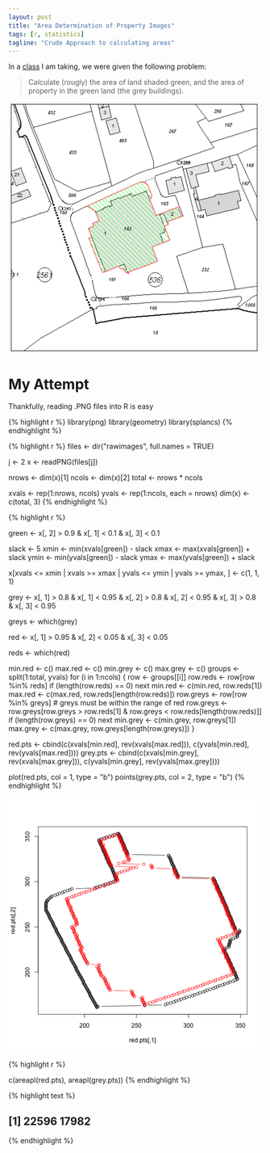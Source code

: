```yaml
---
layout: post
title: "Area Determination of Property Images"
tags: [r, statistics]
tagline: "Crude Approach to calculating areas"
---
```


In a [class](http://www.stat.yale.edu/~jay/627.html) I am taking, we were given the following problem:
> Calculate (rougly) the area of land shaded green, and the area of property in the green land (the grey buildings).

!['Sample Image'](/img/2013-04-06-area-determination-of-property-images/sample.png)

My Attempt
==========

Thankfully, reading .PNG files into R is easy


{% highlight r %}
library(png)
library(geometry)
library(splancs)
{% endhighlight %}



{% highlight r %}
files <- dir("rawimages", full.names = TRUE)

j <- 2
x <- readPNG(files[j])

nrows <- dim(x)[1]
ncols <- dim(x)[2]
total <- nrows * ncols

xvals <- rep(1:nrows, ncols)
yvals <- rep(1:ncols, each = nrows)
dim(x) <- c(total, 3)
{% endhighlight %}



{% highlight r %}

green <- x[, 2] > 0.9 & x[, 1] < 0.1 & x[, 3] < 0.1

slack <- 5
xmin <- min(xvals[green]) - slack
xmax <- max(xvals[green]) + slack
ymin <- min(yvals[green]) - slack
ymax <- max(yvals[green]) + slack

x[xvals <= xmin | xvals >= xmax | yvals <= ymin | yvals >= ymax, ] <- c(1, 1, 
    1)

grey <- x[, 1] > 0.8 & x[, 1] < 0.95 & x[, 2] > 0.8 & x[, 2] < 0.95 & x[, 3] > 
    0.8 & x[, 3] < 0.95

greys <- which(grey)

red <- x[, 1] > 0.95 & x[, 2] < 0.05 & x[, 3] < 0.05

reds <- which(red)

min.red <- c()
max.red <- c()
min.grey <- c()
max.grey <- c()
groups <- split(1:total, yvals)
for (i in 1:ncols) {
    row <- groups[[i]]
    row.reds <- row[row %in% reds]
    if (length(row.reds) == 0) 
        next
    min.red <- c(min.red, row.reds[1])
    max.red <- c(max.red, row.reds[length(row.reds)])
    row.greys <- row[row %in% greys]
    # greys must be within the range of red
    row.greys <- row.greys[row.greys > row.reds[1] & row.greys < row.reds[length(row.reds)]]
    if (length(row.greys) == 0) 
        next
    min.grey <- c(min.grey, row.greys[1])
    max.grey <- c(max.grey, row.greys[length(row.greys)])
}

red.pts <- cbind(c(xvals[min.red], rev(xvals[max.red])), c(yvals[min.red], rev(yvals[max.red])))
grey.pts <- cbind(c(xvals[min.grey], rev(xvals[max.grey])), c(yvals[min.grey], 
    rev(yvals[max.grey])))

plot(red.pts, col = 1, type = "b")
points(grey.pts, col = 2, type = "b")
{% endhighlight %}

![plot of chunk unnamed-chunk-3](/img/2013-04-06-area-determination-of-property-images/unnamed-chunk-3.png) 

{% highlight r %}

c(areapl(red.pts), areapl(grey.pts))
{% endhighlight %}



{% highlight text %}
## [1] 22596 17982
{% endhighlight %}

